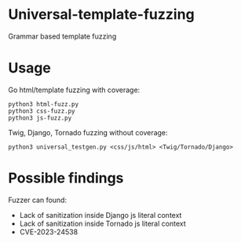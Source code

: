 # Universal-template-fuzzing

Grammar based template fuzzing

# Usage

Go html/template fuzzing with coverage:
```
python3 html-fuzz.py
python3 css-fuzz.py
python3 js-fuzz.py
```

Twig, Django, Tornado fuzzing without coverage:

```
python3 universal_testgen.py <css/js/html> <Twig/Tornado/Django>
```

# Possible findings

Fuzzer can found:

- Lack of sanitization inside Django js literal context
- Lack of sanitization inside Tornado js literal context
- CVE-2023-24538